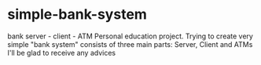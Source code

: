 # simple-bank-system
bank server - client - ATM
Personal education project.
Trying to create very simple "bank system" consists of three main parts: Server, Client and ATMs
I'll be glad to receive any advices
